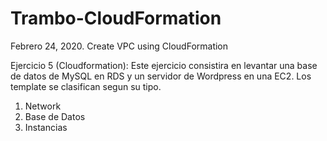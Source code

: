 # Trambo-CloudFormation
Febrero 24, 2020. Create VPC using CloudFormation

Ejercicio 5 (Cloudformation):
Este ejercicio consistira en levantar una base de datos de MySQL en RDS y un servidor de Wordpress en una EC2.
Los template se clasifican segun su tipo.
1. Network
2. Base de Datos
3. Instancias

